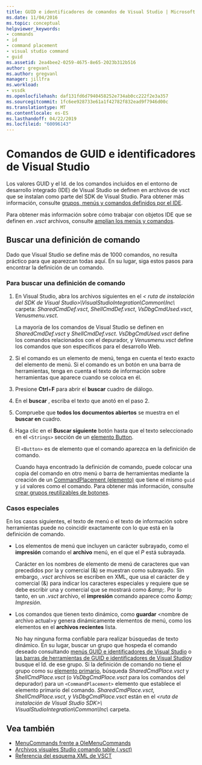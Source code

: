 ```yaml
---
title: GUID e identificadores de comandos de Visual Studio | Microsoft Docs
ms.date: 11/04/2016
ms.topic: conceptual
helpviewer_keywords:
- commands
- id
- command placement
- visual studio command
- guid
ms.assetid: 2ea4bee2-0259-4675-8e65-2023b312b516
author: gregvanl
ms.author: gregvanl
manager: jillfra
ms.workload:
- vssdk
ms.openlocfilehash: daf131fd6d7940458252e734ab0cc222f2e3a357
ms.sourcegitcommit: 1fc6ee928733e61a1f42782f832ead9f7946d00c
ms.translationtype: MT
ms.contentlocale: es-ES
ms.lasthandoff: 04/22/2019
ms.locfileid: "60096143"
---
```

# <a name="guids-and-ids-of-visual-studio-commands"></a>Comandos de GUID e identificadores de Visual Studio
Los valores GUID y el Id. de los comandos incluidos en el entorno de desarrollo integrado (IDE) de Visual Studio se definen en archivos de vsct que se instalan como parte del SDK de Visual Studio. Para obtener más información, consulte [grupos, menús y comandos definidos por el IDE](../../extensibility/internals/ide-defined-commands-menus-and-groups.md).

 Para obtener más información sobre cómo trabajar con objetos IDE que se definen en *.vsct* archivos, consulte [amplían los menús y comandos](../../extensibility/extending-menus-and-commands.md).

## <a name="find-a-command-definition"></a>Buscar una definición de comando
 Dado que Visual Studio se define más de 1000 comandos, no resulta práctico para que aparezcan todas aquí. En su lugar, siga estos pasos para encontrar la definición de un comando.

### <a name="to-locate-a-command-definition"></a>Para buscar una definición de comando

1. En Visual Studio, abra los archivos siguientes en el *< ruta de instalación del SDK de Visual Studio\>\VisualStudioIntegration\Common\Inc\\*  carpeta: *SharedCmdDef.vsct*, *ShellCmdDef.vsct*, *VsDbgCmdUsed.vsct*, *Venusmenu.vsct*.

    La mayoría de los comandos de Visual Studio se definen en *SharedCmdDef.vsct* y *ShellCmdDef.vsct*. *VsDbgCmdUsed.vsct* define los comandos relacionados con el depurador, y *Venusmenu.vsct* define los comandos que son específicos para el desarrollo Web.

2. Si el comando es un elemento de menú, tenga en cuenta el texto exacto del elemento de menú. Si el comando es un botón en una barra de herramientas, tenga en cuenta el texto de información sobre herramientas que aparece cuando se coloca en él.

3. Presione **Ctrl**+**F** para abrir el **buscar** cuadro de diálogo.

4. En el **buscar** , escriba el texto que anotó en el paso 2.

5. Compruebe que **todos los documentos abiertos** se muestra en el **buscar en** cuadro.

6. Haga clic en el **Buscar siguiente** botón hasta que el texto seleccionado en el `<Strings>` sección de un [elemento Button](../../extensibility/button-element.md).

    El `<Button>` es de elemento que el comando aparezca en la definición de comando.

   Cuando haya encontrado la definición de comando, puede colocar una copia del comando en otro menú o barra de herramientas mediante la creación de un [CommandPlacement (elemento)](../../extensibility/commandplacement-element.md) que tiene el mismo `guid` y `id` valores como el comando. Para obtener más información, consulte [crear grupos reutilizables de botones](../../extensibility/creating-reusable-groups-of-buttons.md).

### <a name="special-cases"></a>Casos especiales
 En los casos siguientes, el texto de menú o el texto de información sobre herramientas puede no coincidir exactamente con lo que está en la definición de comando.

- Los elementos de menú que incluyen un carácter subrayado, como el **impresión** comando el **archivo** menú, en el que el *P* está subrayada.

     Carácter en los nombres de elemento de menú de caracteres que van precedidos por la y comercial (&) se muestran como subrayado. Sin embargo, *.vsct* archivos se escriben en XML, que usa el carácter de y comercial (&) para indicar los caracteres especiales y requiere que se debe escribir una y comercial que se mostrará como  *&amp;amp;*. Por lo tanto, en un *.vsct* archivo, el **impresión** comando aparece como  *&amp;amp; Impresión*.

- Los comandos que tienen texto dinámico, como **guardar** \<nombre de archivo actual\>y genera dinámicamente elementos de menú, como los elementos en el **archivos recientes** lista.

     No hay ninguna forma confiable para realizar búsquedas de texto dinámico. En su lugar, buscar un grupo que hospeda el comando deseado consultando [menús GUID e identificadores de Visual Studio](../../extensibility/internals/guids-and-ids-of-visual-studio-menus.md) o [las barras de herramientas de GUID e identificadores de Visual Studio](../../extensibility/internals/guids-and-ids-of-visual-studio-toolbars.md)y busque el Id. de ese grupo. Si la definición de comando no tiene el grupo como su [elemento primario](../../extensibility/parent-element.md), búsqueda *SharedCmdPlace.vsct* y *ShellCmdPlace.vsct* (o  *VsDbgCmdPlace.vsct* para los comandos del depurador) para un `<CommandPlacement>` elemento que establece el elemento primario del comando. *SharedCmdPlace.vsct*, *ShellCmdPlace.vsct*, y *VsDbgCmdPlace.vsct* están en el *\<ruta de instalación de Visual Studio SDK\>\ VisualStudioIntegration\Common\Inc\\* carpeta.

## <a name="see-also"></a>Vea también
- [MenuCommands frente a OleMenuCommands](../../extensibility/menucommands-vs-olemenucommands.md)
- [Archivos visuales Studio comando table (.vsct)](../../extensibility/internals/visual-studio-command-table-dot-vsct-files.md)
- [Referencia del esquema XML de VSCT](../../extensibility/vsct-xml-schema-reference.md)
